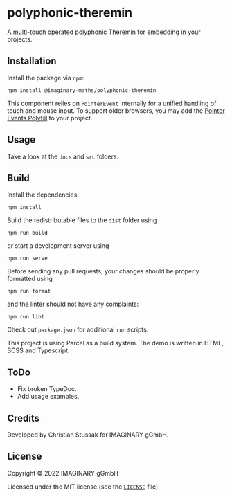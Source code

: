 # polyphonic-theremin

A multi-touch operated polyphonic Theremin for embedding in your projects.

## Installation

Install the package via `npm`:

```shell
npm install @imaginary-maths/polyphonic-theremin
```

This component relies on `PointerEvent` internally for a unified handling of
touch and mouse input. To support older browsers, you may add the
[Pointer Events Polyfill](https://www.npmjs.com/package/pepjs) to your project.

## Usage

Take a look at the `docs` and `src` folders.

## Build

Install the dependencies:

```shell
npm install
```

Build the redistributable files to the `dist` folder using

```shell
npm run build
```

or start a development server using

```shell
npm run serve
```

Before sending any pull requests, your changes should be properly formatted
using

```shell
npm run format
```

and the linter should not have any complaints:

```shell
npm run lint
```

Check out `package.json` for additional `run` scripts.

This project is using Parcel as a build system. The demo is written in HTML,
SCSS and Typescript.

## ToDo

- Fix broken TypeDoc.
- Add usage examples.

## Credits

Developed by Christian Stussak for IMAGINARY gGmbH.

## License

Copyright © 2022 IMAGINARY gGmbH

Licensed under the MIT license (see the [`LICENSE`](LICENSE) file).
